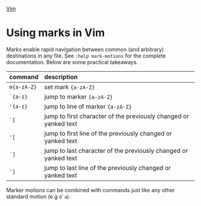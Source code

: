 [Vim](Vim.md)

# Using marks in Vim

Marks enable rapid navigation between common (and arbitrary) destinations in any file. See `:help mark-motions` for the complete documentation. Below are some practical takeaways.

| command      | description                                                      |
| :--          | :--                                                              |
| `m{a-zA-Z}`  | set mark `{a-zA-Z}`                                              |
| `` `{a-z} `` | jump to marker `{a-zA-Z}`                                        |
| `'{a-z}`     | jump to line of marker `{a-zA-Z}`                                |
| `` `[ ``     | jump to first character of the previously changed or yanked text |
| `'[`         | jump to first line of the previously changed or yanked text      |
| `` `] ``     | jump to last character of the previously changed or yanked text  |
| `']`         | jump to last line of the previously changed or yanked text       |

Marker motions can be combined with commands just like any other standard motion (e.g ``d`a``).
